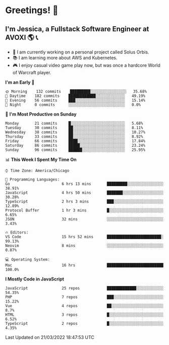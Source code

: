 # Greetings! 🧠

## I'm Jessica, a Fullstack Software Engineer at AVOXI 🌎 📞

- 🌟 I am currently working on a personal project called Solus Orbis.
- 📚 I am learning more about AWS and Kubernetes.
- 🎮 I enjoy casual video game play now, but was once a hardcore World of Warcraft player.

<!--START_SECTION:waka-->
**I'm an Early 🐤** 

```text
🌞 Morning    132 commits    █████████░░░░░░░░░░░░░░░░   35.68% 
🌆 Daytime    182 commits    ████████████░░░░░░░░░░░░░   49.19% 
🌃 Evening    56 commits     ███░░░░░░░░░░░░░░░░░░░░░░   15.14% 
🌙 Night      0 commits      ░░░░░░░░░░░░░░░░░░░░░░░░░   0.0%

```
📅 **I'm Most Productive on Sunday** 

```text
Monday       21 commits     █░░░░░░░░░░░░░░░░░░░░░░░░   5.68% 
Tuesday      30 commits     ██░░░░░░░░░░░░░░░░░░░░░░░   8.11% 
Wednesday    38 commits     ██░░░░░░░░░░░░░░░░░░░░░░░   10.27% 
Thursday     33 commits     ██░░░░░░░░░░░░░░░░░░░░░░░   8.92% 
Friday       66 commits     ████░░░░░░░░░░░░░░░░░░░░░   17.84% 
Saturday     86 commits     █████░░░░░░░░░░░░░░░░░░░░   23.24% 
Sunday       96 commits     ██████░░░░░░░░░░░░░░░░░░░   25.95%

```


📊 **This Week I Spent My Time On** 

```text
⌚︎ Time Zone: America/Chicago

💬 Programming Languages: 
Go                       6 hrs 13 mins       █████████░░░░░░░░░░░░░░░░   38.91% 
JavaScript               4 hrs 50 mins       ███████░░░░░░░░░░░░░░░░░░   30.28% 
TypeScript               2 hrs 3 mins        ███░░░░░░░░░░░░░░░░░░░░░░   12.89% 
Protocol Buffer          1 hr 3 mins         █░░░░░░░░░░░░░░░░░░░░░░░░   6.65% 
JSON                     32 mins             ░░░░░░░░░░░░░░░░░░░░░░░░░   3.43%

🔥 Editors: 
VS Code                  15 hrs 52 mins      ████████████████████████░   99.13% 
Neovim                   8 mins              ░░░░░░░░░░░░░░░░░░░░░░░░░   0.87%

💻 Operating System: 
Mac                      16 hrs              █████████████████████████   100.0%

```

**I Mostly Code in JavaScript** 

```text
JavaScript               25 repos            █████████████░░░░░░░░░░░░   54.35% 
PHP                      7 repos             ███░░░░░░░░░░░░░░░░░░░░░░   15.22% 
Vue                      4 repos             ██░░░░░░░░░░░░░░░░░░░░░░░   8.7% 
HTML                     3 repos             █░░░░░░░░░░░░░░░░░░░░░░░░   6.52% 
TypeScript               2 repos             █░░░░░░░░░░░░░░░░░░░░░░░░   4.35%

```



 Last Updated on 21/03/2022 18:47:53 UTC
<!--END_SECTION:waka-->

<!--
**jessikuh/jessikuh** is a ✨ _special_ ✨ repository because its `README.md` (this file) appears on your GitHub profile.

Here are some ideas to get you started:

- 🔭 I’m currently working on ...
- 🌱 I’m currently learning ...
- 👯 I’m looking to collaborate on ...
- 🤔 I’m looking for help with ...
- 💬 Ask me about ...
- 📫 How to reach me: ...
- 😄 Pronouns: ...
- ⚡ Fun fact: ...
-->
